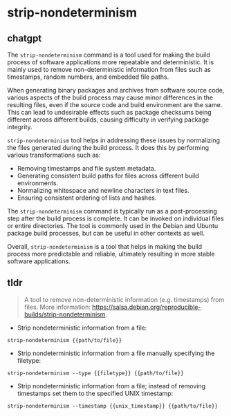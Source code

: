 # strip-nondeterminism 
## chatgpt 
The `strip-nondeterminism` command is a tool used for making the build process of software applications more repeatable and deterministic. It is mainly used to remove non-deterministic information from files such as timestamps, random numbers, and embedded file paths. 

When generating binary packages and archives from software source code, various aspects of the build process may cause minor differences in the resulting files, even if the source code and build environment are the same. This can lead to undesirable effects such as package checksums being different across different builds, causing difficulty in verifying package integrity.

`strip-nondeterminism` tool helps in addressing these issues by normalizing the files generated during the build process. It does this by performing various transformations such as:

- Removing timestamps and file system metadata.
- Generating consistent build paths for files across different build environments.
- Normalizing whitespace and newline characters in text files.
- Ensuring consistent ordering of lists and hashes.

The `strip-nondeterminism` command is typically run as a post-processing step after the build process is complete. It can be invoked on individual files or entire directories. The tool is commonly used in the Debian and Ubuntu package build processes, but can be useful in other contexts as well. 

Overall, `strip-nondeterminism` is a tool that helps in making the build process more predictable and reliable, ultimately resulting in more stable software applications. 

## tldr 
 
> A tool to remove non-deterministic information (e.g. timestamps) from files.
> More information: <https://salsa.debian.org/reproducible-builds/strip-nondeterminism>.

- Strip nondeterministic information from a file:

`strip-nondeterminism {{path/to/file}}`

- Strip nondeterministic information from a file manually specifying the filetype:

`strip-nondeterminism --type {{filetype}} {{path/to/file}}`

- Strip nondeterministic information from a file; instead of removing timestamps set them to the specified UNIX timestamp:

`strip-nondeterminism --timestamp {{unix_timestamp}} {{path/to/file}}`
